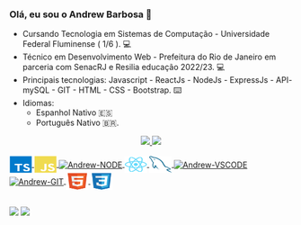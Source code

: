 ### Olá, eu sou o Andrew Barbosa 👋

* Cursando Tecnologia em Sistemas de Computação - Universidade Federal Fluminense ( 1/6 ). 💻
* Técnico em Desenvolvimento Web - Prefeitura do Rio de Janeiro em parceria com SenacRJ e Resilia educação 2022/23. 💻
* Principais tecnologias: Javascript - ReactJs - NodeJs - ExpressJs - API-  mySQL - GIT - HTML - CSS - Bootstrap. ⌨️
* Idiomas:  
  * Espanhol Nativo 🇪🇸   
  * Português Nativo 🇧🇷.

<div align="center">
  <a href="https://www.linkedin.com/in/andrewderas/">
  <img height="150em" src="https://github-readme-stats.vercel.app/api?username=AndrewDeras&show_icons=true&theme=tokyonight&include_all_commits=true&count_private=true"/>
  <img height="150em" src="https://github-readme-stats.vercel.app/api/top-langs/?username=AndrewDeras&layout=compact&langs_count=7&theme=tokyonight"/>
</div>
  <div style="display: inline_block"><br>
   <img align="center" alt="Andrew-Js" height="30" width="40" src="https://raw.githubusercontent.com/devicons/devicon/master/icons/typescript/typescript-plain.svg">
  <img align="center" alt="Andrew-Js" height="30" width="40" src="https://raw.githubusercontent.com/devicons/devicon/master/icons/javascript/javascript-plain.svg">
   <img align="center" alt="Andrew-NODE" height="30" width="40" src="https://cdn.jsdelivr.net/gh/devicons/devicon/icons/nodejs/nodejs-original.svg">
     <img align="center" alt="Andrew-React" height="30" width="40" src="https://raw.githubusercontent.com/devicons/devicon/master/icons/react/react-original.svg">
        <img align="center" alt="Andrew-MYSQL" height="30" width="40" src="https://raw.githubusercontent.com/devicons/devicon/master/icons/mysql/mysql-original.svg">
   <img align="center" alt="Andrew-VSCODE" height="30" width="40" src="https://cdn.jsdelivr.net/gh/devicons/devicon/icons/vscode/vscode-original.svg">
   <img align="center" alt="Andrew-GIT" height="30" width="40" src="https://cdn.jsdelivr.net/gh/devicons/devicon/icons/git/git-original.svg">
  <img align="center" alt="Andrew-HTML" height="30" width="40" src="https://raw.githubusercontent.com/devicons/devicon/master/icons/html5/html5-original.svg">
  <img align="center" alt="Andrew-CSS" height="30" width="40" src="https://raw.githubusercontent.com/devicons/devicon/master/icons/css3/css3-original.svg">

</div>
  
   ##
  
<div> 
  <a href="https://www.linkedin.com/in/andrewderas/" target="_blank"><img src="https://img.shields.io/badge/-LinkedIn-%230077B5?style=for-the-badge&logo=linkedin&logoColor=white" target="_blank"></a>
  <a href = "mailto:andrewderas7@gmail.com"><img src="https://img.shields.io/badge/-Gmail-%23333?style=for-the-badge&logo=gmail&logoColor=white" target="_blank"></a>
</div>
